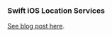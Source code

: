 ### Swift iOS Location Services

[See blog post here](http://ericlondon.com/2016/10/09/create-an-ios-swift-app-to-send-your-location-to-a-rails-api-and-display-on-google-maps.html).

